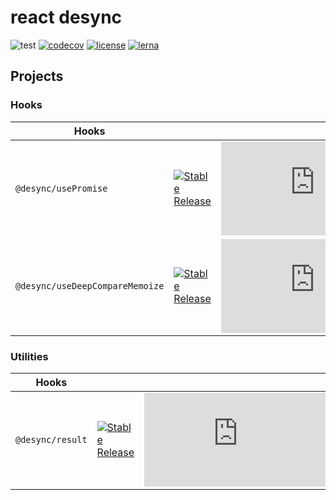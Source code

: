 # react desync

![test](https://github.com/belgattitude/desync/workflows/release/badge.svg)
[![codecov](https://codecov.io/gh/belgattitude/desync/branch/master/graph/badge.svg)](https://codecov.io/gh/belgattitude/desync)
[![license](https://badgen.now.sh/badge/license/MIT)](./LICENSE)
[![lerna](https://img.shields.io/badge/maintained%20with-lerna-cc00ff.svg)](https://lerna.js.org/)


## Projects

### Hooks

| Hooks                   |                                            |      |    |
|-------------------------|--------------------------------------------|------|----| 
| `@desync/usePromise`            | [![Stable Release](https://img.shields.io/npm/v/@desync/use-promise.svg)](https://npm.im/@desync/use-promise) | [![gzip size](https://img.badgesize.io/https://unpkg.com/@desync/use-promise@latest/dist/use-promise.umd.production.min.js?compression=gzip)](https://unpkg.com/@desync/use-promise@latest/dist/use-promise.umd.production.min.js)  | [![codecov](https://codecov.io/gh/belgattitude/desync/branch/master/graph/badge.svg?flag=usePromise)](https://codecov.io/gh/belgattitude/desync) |
| `@desync/useDeepCompareMemoize` | [![Stable Release](https://img.shields.io/npm/v/@desync/use-deep-compare-memoize.svg)](https://npm.im/@desync/use-deep-compare-memoize) | [![gzip size](https://img.badgesize.io/https://unpkg.com/@desync/use-deep-compare-memoize@latest/dist/use-deep-compare-memoize.umd.production.min.js?compression=gzip)](https://unpkg.com/@desync/use-deep-compare-memoize@latest/dist/use-deep-compare-memoize.umd.production.min.js)    | [![codecov](https://codecov.io/gh/belgattitude/desync/branch/master/graph/badge.svg?flag=useDeepCompareMemoize)](https://codecov.io/gh/belgattitude/desync) |


### Utilities

| Hooks                   |                                            |      |    |
|-------------------------|--------------------------------------------|------|----| 
| `@desync/result`            | [![Stable Release](https://img.shields.io/npm/v/@desync/result.svg)](https://npm.im/@desync/result) | [![gzip size](https://img.badgesize.io/https://unpkg.com/@desync/result@latest/dist/result.umd.production.min.js?compression=gzip)](https://unpkg.com/@desync/result@latest/dist/result.umd.production.min.js)  | [![codecov](https://codecov.io/gh/belgattitude/desync/branch/master/graph/badge.svg?flag=result)](https://codecov.io/gh/belgattitude/desync) |

